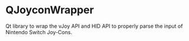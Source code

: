 # QJoyconWrapper
Qt library to wrap the vJoy API and HID API to properly parse the input of Nintendo Switch Joy-Cons.
